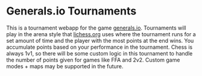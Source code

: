# Generals.io Tournaments

This is a tournament webapp for the game [generals.io](http://generals.io/). Tournaments will play in the arena style that [lichess.org](https://lichess.org/tournament) uses where the tournament runs for a set amount of time and the player with the most points at the end wins. You accumulate points based on your performance in the tournament. Chess is always 1v1, so there will be some custom logic in this tournament to handle the number of points given for games like FFA and 2v2. Custom game modes + maps may be supported in the future.
